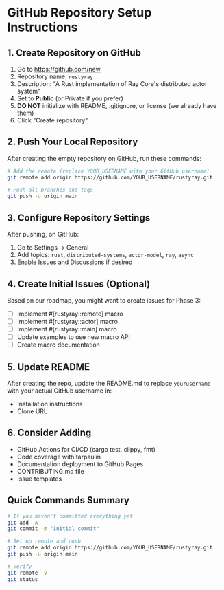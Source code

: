 # GitHub Repository Setup Instructions

## 1. Create Repository on GitHub

1. Go to https://github.com/new
2. Repository name: `rustyray`
3. Description: "A Rust implementation of Ray Core's distributed actor system"
4. Set to **Public** (or Private if you prefer)
5. **DO NOT** initialize with README, .gitignore, or license (we already have them)
6. Click "Create repository"

## 2. Push Your Local Repository

After creating the empty repository on GitHub, run these commands:

```bash
# Add the remote (replace YOUR_USERNAME with your GitHub username)
git remote add origin https://github.com/YOUR_USERNAME/rustyray.git

# Push all branches and tags
git push -u origin main
```

## 3. Configure Repository Settings

After pushing, on GitHub:

1. Go to Settings → General
2. Add topics: `rust`, `distributed-systems`, `actor-model`, `ray`, `async`
3. Enable Issues and Discussions if desired

## 4. Create Initial Issues (Optional)

Based on our roadmap, you might want to create issues for Phase 3:

- [ ] Implement #[rustyray::remote] macro
- [ ] Implement #[rustyray::actor] macro
- [ ] Implement #[rustyray::main] macro
- [ ] Update examples to use new macro API
- [ ] Create macro documentation

## 5. Update README

After creating the repo, update the README.md to replace `yourusername` with your actual GitHub username in:
- Installation instructions
- Clone URL

## 6. Consider Adding

- GitHub Actions for CI/CD (cargo test, clippy, fmt)
- Code coverage with tarpaulin
- Documentation deployment to GitHub Pages
- CONTRIBUTING.md file
- Issue templates

## Quick Commands Summary

```bash
# If you haven't committed everything yet
git add -A
git commit -m "Initial commit"

# Set up remote and push
git remote add origin https://github.com/YOUR_USERNAME/rustyray.git
git push -u origin main

# Verify
git remote -v
git status
```